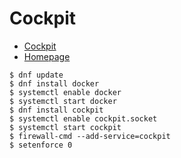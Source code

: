 Cockpit
=======


  * [Cockpit](http://www.projectatomic.io/docs/cockpit/)
  * [Homepage](http://cockpit-project.org)


```
$ dnf update
$ dnf install docker
$ systemctl enable docker
$ systemctl start docker
$ dnf install cockpit
$ systemctl enable cockpit.socket
$ systemctl start cockpit
$ firewall-cmd --add-service=cockpit
$ setenforce 0
```


